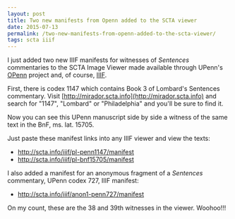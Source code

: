 ```yaml
---
layout: post
title: Two new manifests from Openn added to the SCTA viewer
date: 2015-07-13
permalink: /two-new-manifests-from-openn-added-to-the-scta-viewer/
tags: scta iiif
---
```


I just added two new IIIF manifests for witnesses of *Sentences* commentaries to the SCTA Image Viewer made available through UPenn's [OPenn](http://openn.library.upenn.edu/Collections.html) project and, of course, [IIIF](http://iiif.io).

First, there is codex 1147 which contains Book 3 of Lombard's Sentences commentary.
Visit [http://mirador.scta.info](http://mirador.scta.info) and search for "1147", "Lombard" or "Philadelphia" and you'll be sure to find it.

Now you can see this UPenn manuscript side by side a witness of the same text in the BnF, ms. lat. 15705.

Just paste these manifest links into any IIIF viewer and view the texts:

* http://scta.info/iiif/pl-penn1147/manifest
* http://scta.info/iiif/pl-bnf15705/manifest

I also added a manifest for an anonymous fragment of a *Sentences* commentary, UPenn codex 727, IIIF manifest:

* http://scta.info/iiif/anon1-penn727/manifest

On my count, these are the 38 and 39th witnesses in the viewer. Woohoo!!!
